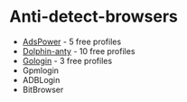 # Anti-detect-browsers

* [AdsPower](https://www.adspower.com/share/9xFwbU) - 5 free profiles
* [Dolphin-anty](https://dolphin-anty.com/a/3699272/) - 10 free profiles
* [Gologin](gologin.com/join/gologin-IGGBKOD) - 3 free profiles
* Gpmlogin
* ADBLogin
* BitBrowser
